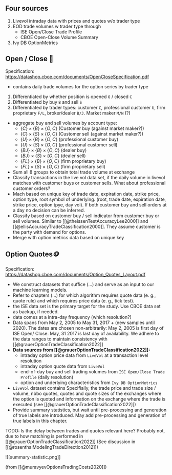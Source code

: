 ## Four sources
1. Livevol intraday data with prices and quotes w/o trader type
2. EOD trade volumes w trader type through 
	- ISE Open/Close Trade Profile 
	- CBOE Open-Close Volume Summary
3. Ivy DB OptionMetrics


## Open / Close 🏦

Specification: https://datashop.cboe.com/documents/OpenCloseSpecification.pdf
- contains daily trade volumes for the option series by trader type
1. Differentiated by whether position is opened `O` / closed `C`
2. Differentiated by buy  `B` and sell  `S` 
3. Differentiated by trader types: customer `C`, professional customer `U`, firm proprietary `F/L`, broker/dealer `B/J`. Market maker `M/N` (?)
- aggregate buy and sell volumes by account type:
	- $\{C\} \times \{B\} \times \{O,C\}$ (Customer buy (against market maker?))
	- $\{C\} \times \{S\} \times \{O,C\}$ (Customer sell (against market maker?))
	-  $\{U\} \times \{B\} \times \{O,C\}$ (professional customer buy)
	- $\{U\} \times \{S\} \times \{O,C\}$ (professional customer sell)
	- $\left\{BJ \right\} \times \{B\} \times \{O,C\}$ (dealer buy)
	- $\left\{BJ \right\} \times \{S\} \times \{O,C\}$ (dealer sell)
	- $\left\{FL \right\} \times \{B\} \times \{O,C\}$ (firm proprietary buy)
	- $\left\{FL \right\} \times \{S\} \times \{O,C\}$ (firm proprietary sell)
- Sum all 8 groups to obtain total trade volume at exchange
- Classify transactions in the live vol data set, if the daily volume in livevol matches with customer buys or customer sells. What about professional customer orders?
- Mach based on  unique key of trade date, expiration date, strike price, option type, root symbol of underlying. (root, trade date, expiration date, strike price, option tpye, day vol). If both customer buy and sell orders at a day no decision can be inferred.
- Classify based on customer buy / sell indicator from customer buy or sell volumes. Similar to [[@theissenTestAccuracyLee2000]] and [[@ellisAccuracyTradeClassification2000]]. They assume customer is the party with demand for options. 
- Merge with option metrics data based on unique key

## Option Quotes🪙
Specification: https://datashop.cboe.com/documents/Option_Quotes_Layout.pdf




- We construct datasets that suffice (...) and serve as an input to our machine learning models. 
- Refer to chapters (...) for which algorithm requires quote data (e. g., quote rule) and which requires price data (e. g., tick test).
- the ISE data set is the primary target for the study. Use CBOE data set as backup, if needed.
- data comes at a intra-day frequency (which resolution?)
- Data spans from May 2, 2005 to May 31, 2017 + (new samples until 2020). The dates are chosen non-arbitrarily: May 2, 2005 is first day of ISE Open/ Close. May, 31 2017 is last day of availability. We adhere to the data ranges to maintain consistency with [[@grauerOptionTradeClassification2022]]
- **Data sources from [[@grauerOptionTradeClassification2022]]:**
	- intraday option price data from `LiveVol` at a transaction level resolution
	- intraday option quote data from `LiveVol`
	- end-of-day buy and sell trading volumes from `ISE Open/Close Trade Profile` (daily resolution)
	- option and underlying characteristics from `Ivy DB OptionMetrics`
- `LiveVol` dataset contains Specifially, the trade price and trade size / volume, nbbo quotes, quotes and quote sizes of the exchanges where the option is quoted and information on the exchange where the trade is executed (see [[@grauerOptionTradeClassification2022]])
- Provide summary statistics, but wait until pre-processing and generation of true labels are introduced. May add pre-processing and generation of true labels in this chapter.

TODO: Is the delay between trades and quotes relevant here? Probably not, due to how matching is performed in [[@grauerOptionTradeClassification2022]] (See discussion in [[@rosenthalModelingTradeDirection2012]]) 


![[summary-statistic.png]]

(from [[@muravyevOptionsTradingCosts2020]])
